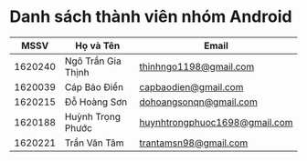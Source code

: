 # Danh sách thành viên nhóm Android
	
		
MSSV |  Họ và Tên | Email
--- | --- | ---
1620240 |  Ngô Trần Gia Thịnh    | thinhngo1198@gmail.com
1620039 | Cáp Bảo Điền |capbaodien@gmail.com
1620215 | Đỗ Hoàng Sơn  | dohoangsonqn@gmail.com		
1620188 |  Huỳnh Trọng Phước | huynhtrongphuoc1698@gmail.com		
1620221 |  Trần Văn Tâm | trantamsn98@gmail.com
